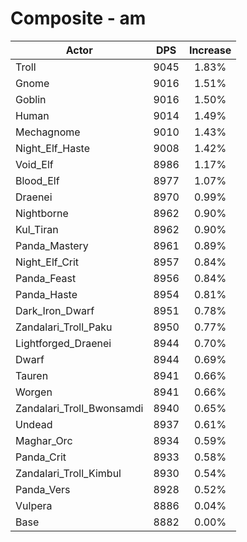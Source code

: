 # Composite - am
| Actor | DPS | Increase |
|---|:---:|:---:|
|Troll|9045|1.83%|
|Gnome|9016|1.51%|
|Goblin|9016|1.50%|
|Human|9014|1.49%|
|Mechagnome|9010|1.43%|
|Night_Elf_Haste|9008|1.42%|
|Void_Elf|8986|1.17%|
|Blood_Elf|8977|1.07%|
|Draenei|8970|0.99%|
|Nightborne|8962|0.90%|
|Kul_Tiran|8962|0.90%|
|Panda_Mastery|8961|0.89%|
|Night_Elf_Crit|8957|0.84%|
|Panda_Feast|8956|0.84%|
|Panda_Haste|8954|0.81%|
|Dark_Iron_Dwarf|8951|0.78%|
|Zandalari_Troll_Paku|8950|0.77%|
|Lightforged_Draenei|8944|0.70%|
|Dwarf|8944|0.69%|
|Tauren|8941|0.66%|
|Worgen|8941|0.66%|
|Zandalari_Troll_Bwonsamdi|8940|0.65%|
|Undead|8937|0.61%|
|Maghar_Orc|8934|0.59%|
|Panda_Crit|8933|0.58%|
|Zandalari_Troll_Kimbul|8930|0.54%|
|Panda_Vers|8928|0.52%|
|Vulpera|8886|0.04%|
|Base|8882|0.00%|
